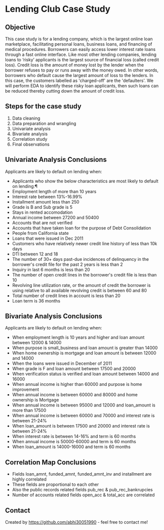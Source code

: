 # Lending Club Case Study
## Objective
This case study is for a lending company, which is the largest online loan marketplace, facilitating personal loans, business loans, and financing of medical procedures. Borrowers can easily access lower interest rate loans through a fast online interface. Like most other lending companies, lending loans to ‘risky’ applicants is the largest source of financial loss (called credit loss). Credit loss is the amount of money lost by the lender when the borrower refuses to pay or runs away with the money owed. In other words, borrowers who default cause the largest amount of loss to the lenders. In this case, the customers labelled as 'charged-off' are the 'defaulters'. We will perform EDA to identify these risky loan applicants, then such loans can be reduced thereby cutting down the amount of credit loss.

## Steps for the case study
1. Data cleaning
2. Data preparation and wrangling
3. Univariate analysis
4. Bivariate analysis
5. Correlation study
6. Final observations

## Univariate Analysis Conclusions
Applicants are likely to default on lending when:
- Applicants who show the below characteristics are most likely to default on lending:¶
- Employment length of more than 10 years
- Interest rate between 13%-16.99%
- Installment amount less than 250
- Grade is B and Sub grade is 5
- Stays in rented accomodation
- Annual income between 27200 and 50400
- Accounts that are not verified
- Accounts that have taken loan for the purpose of Debt Consolidation
- People from California state
- Loans that were issued in Dec 2011
- Customers who have relatively newer credit line history of less than 10k days
- DTI between 12 and 18
- The number of 30+ days past-due incidences of delinquency in the borrower's credit file for the past 2 years is less than 2
- Inquiry in last 6 months is less than 20
- The number of open credit lines in the borrower's credit file is less than 10
- Revolving line utilization rate, or the amount of credit the borrower is using relative to all available revolving credit is between 60 and 80
- Total number of credit lines in account is less than 20
- Loan term is 36 months

## Bivariate Analysis Conclusions
Applicants are likely to default on lending when:
- When employment length is 10 years and higher and loan amount between 12000 & 14000
- When purpose is small_business and loan amount is greater than 14000
- When home ownership is mortgage and loan amount is between 12000 and 14000
- When the loans were issued in December of 2011
- When grade is F and loan amount between 17500 and 20000
- When verification status is verified and loan amount between 14000 and 16000
- When annual income is higher than 60000 and purpose is home improvement
- When annual income is between 60000 and 80000 and home ownership is Mortgage
- When annual income is between 95000 and 12000 and loan_amount is more than 17500
- When annual income is between 60000 and 70000 and interest rate is between 21-24%
- When loan_amount is between 17500 and 20000 and interest rate is between 21-24%
- When interest rate is between 14-16% and term is 60 months
- When annual income is 50000-60000 and term is 60 months
- When loan_amount is 14000-16000 and term is 60 months

## Correlation Map Conclusions
- Fields loan_amnt, funded_amnt, funded_amnt_inv and installment are highly correlated
- These fields are proportional to each other
- Also the public records related fields pub_rec & pub_rec_bankrupcies
- Number of accounts related fields open_acc & total_acc are correlated

## Contact
Created by https://github.com/abhi30051990 - feel free to contact me!


